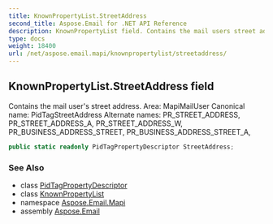 ```yaml
---
title: KnownPropertyList.StreetAddress
second_title: Aspose.Email for .NET API Reference
description: KnownPropertyList field. Contains the mail users street address. Area MapiMailUser Canonical name PidTagStreetAddress Alternate names PR_STREET_ADDRESS PR_STREET_ADDRESS_A PR_STREET_ADDRESS_W PR_BUSINESS_ADDRESS_STREET PR_BUSINESS_ADDRESS_STREET_A
type: docs
weight: 18400
url: /net/aspose.email.mapi/knownpropertylist/streetaddress/
---
```

## KnownPropertyList.StreetAddress field

Contains the mail user's street address. Area: MapiMailUser Canonical name: PidTagStreetAddress Alternate names: PR_STREET_ADDRESS, PR_STREET_ADDRESS_A, PR_STREET_ADDRESS_W, PR_BUSINESS_ADDRESS_STREET, PR_BUSINESS_ADDRESS_STREET_A,

```csharp
public static readonly PidTagPropertyDescriptor StreetAddress;
```

### See Also

* class [PidTagPropertyDescriptor](../../pidtagpropertydescriptor/)
* class [KnownPropertyList](../)
* namespace [Aspose.Email.Mapi](../../knownpropertylist/)
* assembly [Aspose.Email](../../../)


